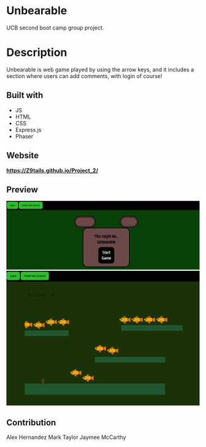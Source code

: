 # Unbearable
UCB second boot camp group project. 

# Description
Unbearable is web game played by using the arrow keys, and it includes a section where users can add comments, with login of course!

## Built with
* JS
* HTML
* CSS
* Express.js
* Phaser

## Website
**https://Z9tails.github.io/Project_2/**

## Preview
![Website preview](./public/assets/img/screenshot-bear.png)
![Website preview](./public/assets/img/screenshot-game.png)

## Contribution
Alex Hernandez
Mark Taylor
Jaymee McCarthy

